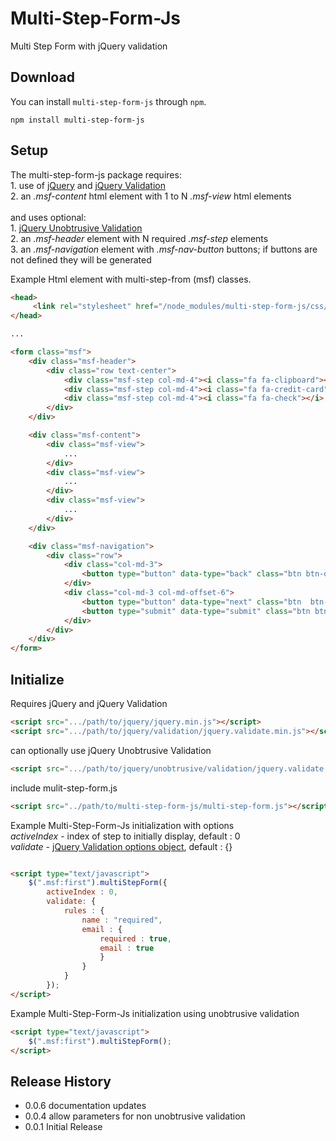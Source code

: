 # Multi-Step-Form-Js
Multi Step Form with jQuery validation

## Download

You can install `multi-step-form-js` through `npm`.

```
npm install multi-step-form-js
```

## Setup

The multi-step-form-js package requires:<br>
    1. use of [jQuery](https://jquery.com/) and [jQuery Validation](https://jqueryvalidation.org/)<br>
    2. an *.msf-content* html element with 1 to N *.msf-view* html elements<br><br>
and uses optional:<br>
    1. [jQuery Unobtrusive Validation](https://github.com/aspnet/jquery-validation-unobtrusive)<br>
    2. an *.msf-header* element with N required *.msf-step* elements<br>
    3. an *.msf-navigation* element with *.msf-nav-button* buttons; if buttons are not defined they will be generated <br>

Example Html element with multi-step-from (msf) classes.  

```html
<head>
     <link rel="stylesheet" href="/node_modules/multi-step-form-js/css/multi-step-form.css" type="text/css">
</head>

...

<form class="msf">
    <div class="msf-header">
        <div class="row text-center">
            <div class="msf-step col-md-4"><i class="fa fa-clipboard"></i> <span>Step 1</span></div>
            <div class="msf-step col-md-4"><i class="fa fa-credit-card"></i><span>Step 2</span></div>
            <div class="msf-step col-md-4"><i class="fa fa-check"></i> <span>Step 3</span></div>
        </div>
    </div>

    <div class="msf-content">
        <div class="msf-view">
            ...
        </div>
        <div class="msf-view">
            ...
        </div>
        <div class="msf-view">
            ...
        </div>
    </div>

    <div class="msf-navigation">
        <div class="row">
            <div class="col-md-3">
                <button type="button" data-type="back" class="btn btn-outline-dark msf-nav-button"><i class="fa fa-chevron-left"></i> Back </button>
            </div>
            <div class="col-md-3 col-md-offset-6">
                <button type="button" data-type="next" class="btn  btn-outline-dark msf-nav-button">Next <i class="fa fa-chevron-right"></i></button>
                <button type="submit" data-type="submit" class="btn btn-outline-dark msf-nav-button">Submit</button>
            </div>
        </div>
    </div>
</form>
```

## Initialize

Requires jQuery and jQuery Validation

```html
<script src=".../path/to/jquery/jquery.min.js"></script>
<script src=".../path/to/jquery/validation/jquery.validate.min.js"></script>
```
can optionally use jQuery Unobtrusive Validation

```html
<script src=".../path/to/jquery/unobtrusive/validation/jquery.validate.unobtrusive.min.js"></script>
```

include mulit-step-form.js

```html
<script src="../path/to/multi-step-form-js/multi-step-form.js"></script>
```

Example Multi-Step-Form-Js initialization with options<br>
*activeIndex* - index of step to initially display, default : 0<br>
*validate* - [jQuery Validation options object](https://jqueryvalidation.org/validate/), default :  {}<br>

```html

<script type="text/javascript">
    $(".msf:first").multiStepForm({
        activeIndex : 0,
        validate: {
            rules : {
                name : "required",
                email : {
                    required : true,
                    email : true
                    }
                }
            }
        });
</script>
```



Example Multi-Step-Form-Js initialization using unobtrusive validation

```html
<script type="text/javascript">
    $(".msf:first").multiStepForm();
</script>
```


## Release History
* 0.0.6 documentation updates
* 0.0.4 allow parameters for non unobtrusive validation
* 0.0.1 Initial Release
